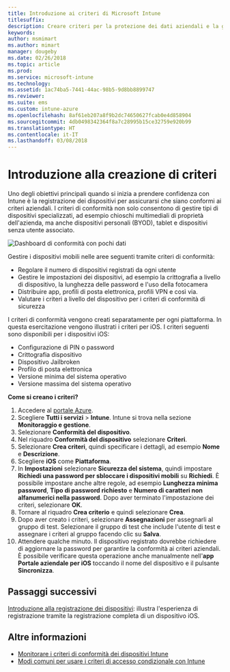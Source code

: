 ```yaml
---
title: Introduzione ai criteri di Microsoft Intune
titlesuffix: 
description: Creare criteri per la protezione dei dati aziendali e la gestione dei dispositivi che gli utenti finali usano per accedere alle risorse aziendali.
keywords: 
author: msmimart
ms.author: mimart
manager: dougeby
ms.date: 02/26/2018
ms.topic: article
ms.prod: 
ms.service: microsoft-intune
ms.technology: 
ms.assetid: 1ac74ba5-7441-44ac-98b5-9d8bb8899747
ms.reviewer: 
ms.suite: ems
ms.custom: intune-azure
ms.openlocfilehash: 8af61eb207a8f9b2dc74650627fcab0e4d858904
ms.sourcegitcommit: 4db0498342364f8a7c28995b15ce32759e920b99
ms.translationtype: HT
ms.contentlocale: it-IT
ms.lasthandoff: 03/08/2018
---
```

# <a name="get-started-with-creating-policies"></a>Introduzione alla creazione di criteri

Uno degli obiettivi principali quando si inizia a prendere confidenza con Intune è la registrazione dei dispositivi per assicurarsi che siano conformi ai criteri aziendali. I criteri di conformità non solo consentono di gestire tipi di dispositivi specializzati, ad esempio chioschi multimediali di proprietà dell'azienda, ma anche dispositivi personali (BYOD), tablet e dispositivi senza utente associato.

![Dashboard di conformità con pochi dati](/intune/media/generic-compliance-dashboard.png)

Gestire i dispositivi mobili nelle aree seguenti tramite criteri di conformità:

* Regolare il numero di dispositivi registrati da ogni utente
* Gestire le impostazioni dei dispositivi, ad esempio la crittografia a livello di dispositivo, la lunghezza delle password e l'uso della fotocamera
* Distribuire app, profili di posta elettronica, profili VPN e così via.
* Valutare i criteri a livello del dispositivo per i criteri di conformità di sicurezza

I criteri di conformità vengono creati separatamente per ogni piattaforma. In questa esercitazione vengono illustrati i criteri per iOS. I criteri seguenti sono disponibili per i dispositivi iOS:

* Configurazione di PIN o password
* Crittografia dispositivo
* Dispositivo Jailbroken
* Profilo di posta elettronica
* Versione minima del sistema operativo
* Versione massima del sistema operativo

__Come si creano i criteri?__

1. Accedere al [portale Azure](https://portal.azure.com).
2. Scegliere **Tutti i servizi** > **Intune**. Intune si trova nella sezione **Monitoraggio e gestione**.
3. Selezionare **Conformità del dispositivo**.
4. Nel riquadro **Conformità del dispositivo** selezionare **Criteri**.
5. Selezionare **Crea criteri**, quindi specificare i dettagli, ad esempio **Nome** e **Descrizione**. 
6. Scegliere **iOS** come **Piattaforma**.
6. In **Impostazioni** selezionare **Sicurezza del sistema**, quindi impostare **Richiedi una password per sbloccare i dispositivi mobili** su **Richiedi**. È possibile impostare anche altre regole, ad esempio **Lunghezza minima password**, **Tipo di password richiesto** e **Numero di caratteri non alfanumerici nella password**. Dopo aver terminato l'impostazione dei criteri, selezionare **OK**.
7. Tornare al riquadro **Crea criterio** e quindi selezionare **Crea**.
8. Dopo aver creato i criteri, selezionare **Assegnazioni** per assegnarli al gruppo di test. Selezionare il gruppo di test che include l'utente di test e assegnare i criteri al gruppo facendo clic su **Salva**.
9. Attendere qualche minuto. Il dispositivo registrato dovrebbe richiedere di aggiornare la password per garantire la conformità ai criteri aziendali. È possibile verificare questa operazione anche manualmente nell'**app Portale aziendale per iOS** toccando il nome del dispositivo e il pulsante **Sincronizza**.

## <a name="next-steps"></a>Passaggi successivi

[Introduzione alla registrazione dei dispositivi](get-started-enroll.md): illustra l'esperienza di registrazione tramite la registrazione completa di un dispositivo iOS.

## <a name="learn-more"></a>Altre informazioni

* [Monitorare i criteri di conformità dei dispositivi Intune](compliance-policy-monitor.md)
* [Modi comuni per usare i criteri di accesso condizionale con Intune](conditional-access-intune-common-ways-use.md)
